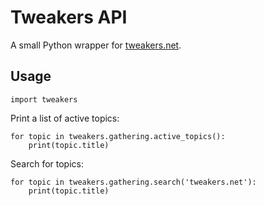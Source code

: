 # Tweakers API
A small Python wrapper for [tweakers.net](https://tweakers.net/).

## Usage
```
import tweakers
```

Print a list of active topics:
```
for topic in tweakers.gathering.active_topics():
    print(topic.title)
```

Search for topics:
```
for topic in tweakers.gathering.search('tweakers.net'):
    print(topic.title)
```
